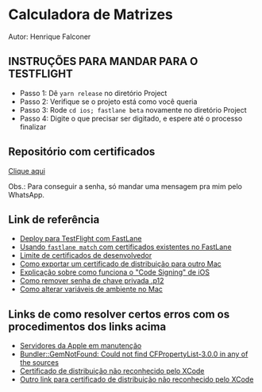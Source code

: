 # Calculadora de Matrizes

Autor: Henrique Falconer

## INSTRUÇÕES PARA MANDAR PARA O TESTFLIGHT

 - Passo 1: Dê `yarn release` no diretório Project
 - Passo 2: Verifique se o projeto está como você queria
 - Passo 3: Rode `cd ios; fastlane beta` novamente no diretório Project
 - Passo 4: Digite o que precisar ser digitado, e espere até o processo finalizar

## Repositório com certificados

[Clique aqui](https://github.com/hf1991991/CalcMatrizesCodeSigning)

Obs.: Para conseguir a senha, só mandar uma mensagem pra mim pelo WhatsApp.

## Link de referência

- [Deploy para TestFlight com FastLane](https://www.boorje.com/deploy-react-native-app/)
- [Usando ```fastlane match``` com certificados existentes no FastLane](https://medium.com/@jonathancardoso/using-fastlane-match-with-existing-certificates-without-revoking-them-a325be69dac6)
- [Limite de certificados de desenvolvedor](https://stackoverflow.com/questions/38194971/how-many-ios-ad-hoc-distibution-certificates-can-be-created-limit-for-certifica)
- [Como exportar um certificado de distribuição para outro Mac](https://williamboles.me/sharing-ios-distribution-certificate/)
- [Explicação sobre como funciona o "Code Signing" de iOS](http://seventhsoulmountain.blogspot.com/2013/09/ios-code-sign-in-complete-walkthrough.html)
- [Como remover senha de chave privada .p12](https://serverfault.com/questions/515833/how-to-remove-private-key-password-from-pkcs12-container)
- [Como alterar variáveis de ambiente no Mac](https://medium.com/@youngstone89/setting-up-environment-variables-in-mac-os-28e5941c771c)

## Links de como resolver certos erros com os procedimentos dos links acima

- [Servidores da Apple em manutenção](https://github.com/fastlane/fastlane/issues/12683)
- [Bundler::GemNotFound: Could not find CFPropertyList-3.0.0 in any of the sources](https://github.com/fastlane/fastlane/issues/15056)
- [Certificado de distribuição não reconhecido pelo XCode](https://stackoverflow.com/questions/39568005/xcode-8-shows-error-that-provisioning-profile-doesnt-include-signing-certificat)
- [Outro link para certificado de distribuição não reconhecido pelo XCode](https://help.pushwoosh.com/hc/en-us/articles/360000382743-Getting-the-Provisioning-profile-XXX-doesn-t-include-signing-certificate-iPhone-Distribution-XXX-from-the-XCode)